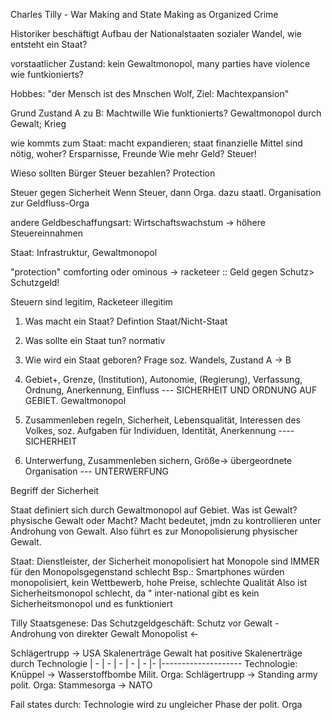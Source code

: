 
Charles Tilly - War Making and State Making as Organized Crime

Historiker beschäftigt Aufbau der Nationalstaaten
sozialer Wandel, wie entsteht ein Staat?

vorstaatlicher Zustand: kein Gewaltmonopol, many parties have violence
wie funtkionierts?

Hobbes: "der Mensch ist des Mnschen Wolf, Ziel: Machtexpansion"

Grund Zustand A zu B: Machtwille
Wie funktionierts?
Gewaltmonopol durch Gewalt; Krieg

wie kommts zum Staat:
macht expandieren; staat
finanzielle Mittel sind nötig, woher? Ersparnisse, Freunde
Wie mehr Geld? Steuer!

Wieso sollten Bürger Steuer bezahlen? Protection

Steuer gegen Sicherheit
Wenn Steuer, dann Orga. dazu staatl. Organisation zur Geldfluss-Orga

andere Geldbeschaffungsart: Wirtschaftswachstum -> höhere Steuereinnahmen

Staat: Infrastruktur, Gewaltmonopol

"protection"
comforting oder ominous -> racketeer :: Geld gegen Schutz> Schutzgeld!

Steuern sind legitim, Racketeer illegitim

1. Was macht ein Staat? Defintion Staat/Nicht-Staat
2. Was sollte ein Staat tun? normativ
3. Wie wird ein Staat geboren? Frage soz. Wandels, Zustand A -> B

1. Gebiet+, Grenze, (Institution), Autonomie, (Regierung), Verfassung, Ordnung,
  Anerkennung, Einfluss --- SICHERHEIT UND ORDNUNG AUF GEBIET. Gewaltmonopol
2. Zusammenleben regeln, Sicherheit, Lebensqualität, Interessen des Volkes,
  soz. Aufgaben für Individuen, Identität, Anerkennung ---- SICHERHEIT
3. Unterwerfung, Zusammenleben sichern, Größe-> übergeordnete Organisation
  --- UNTERWERFUNG

Begriff der Sicherheit

Staat definiert sich durch Gewaltmonopol auf Gebiet.
Was ist Gewalt? physische Gewalt oder Macht?
Macht bedeutet, jmdn zu kontrollieren unter Androhung von Gewalt.
Also führt es zur Monopolisierung physischer Gewalt.

Staat: Dienstleister, der Sicherheit monopolisiert hat
Monopole sind IMMER für den Monopolsgegenstand schlecht
Bsp.: Smartphones würden monopolisiert, kein Wettbewerb, hohe Preise, schlechte Qualität
Also ist Sicherheitsmonopol schlecht, da "
inter-national gibt es kein Sicherheitsmonopol und es funktioniert

Tilly Staatsgenese:
Das Schutzgeldgeschäft:
Schutz vor Gewalt - Androhung von direkter Gewalt
        Monopolist    <-

Schlägertrupp      ->       USA
              Skalenerträge
Gewalt hat positive Skalenerträge durch Technologie
|                             -
|             -
|       -
|   -
| -
|-
|--------------------
Technologie: Knüppel -> Wasserstoffbombe
Milit. Orga: Schlägertrupp -> Standing army
polit. Orga: Stammesorga -> NATO

Fail states durch: Technologie wird zu ungleicher Phase der polit. Orga
